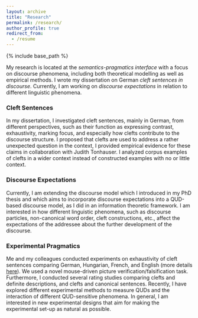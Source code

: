 ```yaml
---
layout: archive
title: "Research"
permalink: /research/
author_profile: true
redirect_from:
  - /resume
---
```


{% include base_path %}  

My research is located at the *semantics-pragmatics interface* with a focus on discourse phenomena, including both theoretical modelling as well as empirical methods. I wrote my dissertation on German *cleft sentences in discourse*. Currently, I am working on *discourse expectations* in relation to different linguistic phenomena.
### Cleft Sentences
In my dissertation, I investigated cleft sentences, mainly in German, from different perspectives, such as their function as expressing contrast, exhaustivity, marking focus, and especially how clefts contribute to the discourse structure. I proposed that clefts are used to address a rather unexpected question in the context, I provided empirical evidence for these claims in collaboration with Judith Tonhauser. I analyzed corpus examples of clefts in a wider context instead of constructed examples with no or little context. 
### Discourse Expectations
Currently, I am extending the discourse model which I introduced in my PhD thesis and which aims to incorporate discourse expectations into a QUD-based discourse model, as I did in an information theoretic framework. I am interested in how different linguistic phenomena, such as discourse particles, non-canonical word order, cleft constructions, etc., affect the expectations of the addressee about the further development of the discourse. 
### Experimental Pragmatics
Me and my colleagues conducted experiments on exhaustivity of cleft sentences comparing German, Hungarian, French, and English (more details [here](http://www.xprag.de/?page_id=94)). We used a novel mouse-driven picture verification/falsification task. Furthermore, I conducted several rating studies comparing clefts and definite descriptions, and clefts and canonical sentences. Recently, I have explored different experimental methods to measure QUDs and the interaction of different QUD-sensitive phenomena. In general, I am interested in new experimental designs that aim for making the experimental set-up as natural as possible.

